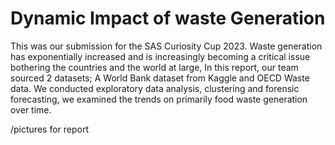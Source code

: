 # Dynamic Impact of waste Generation

This was our submission for the SAS Curiosity Cup 2023.
Waste generation has exponentially increased and is increasingly becoming a critical issue bothering the countries and the world at large,
In this report, our team sourced 2 datasets; A World Bank dataset from Kaggle and OECD Waste data. We conducted exploratory data analysis, clustering and forensic forecasting, we examined the trends on primarily food waste generation over time. 

/pictures for report
